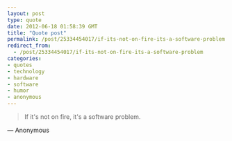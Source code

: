 ```yaml
---
layout: post
type: quote
date: 2012-06-18 01:58:39 GMT
title: "Quote post"
permalink: /post/25334454017/if-its-not-on-fire-its-a-software-problem
redirect_from: 
  - /post/25334454017/if-its-not-on-fire-its-a-software-problem
categories:
- quotes
- technology
- hardware
- software
- humor
- anonymous
---
```

<blockquote>If it's not on fire, it's a software problem.</blockquote>

 — Anonymous
